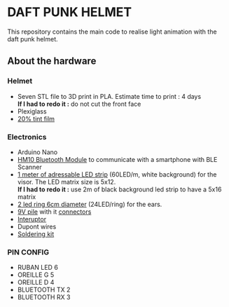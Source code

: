 # DAFT PUNK HELMET
This repository contains the main code to realise light animation with the daft punk helmet.

## About the hardware
### Helmet
* Seven STL file to 3D print in PLA. Estimate time to print : 4 days  
 **If I had to redo it :** do not cut the front face
* Plexiglass
* [20% tint film](https://www.luminis-films.com/films-pour-vitrages/vitres-teintees/film-solaire-voiture/Film-teinte-pour-auto-Noir-moyen-AUTO-020i)
### Electronics
* Arduino Nano
* [HM10 Bluetooth Module](https://www.amazon.fr/gp/product/B06WGZB2N4/ref=ppx_yo_dt_b_asin_title_o01_s00?ie=UTF8&psc=1) to communicate with a smartphone with BLE Scanner 
* [1 meter of adressable LED strip](https://fr.aliexpress.com/item/32961181562.html?spm=a2g0o.order_list.0.0.12625e5bDeU7RO&gatewayAdapt=glo2fra) (60LED/m, white background) for the visor. The LED matrix size is 5x12.  
 **If I had to redo it :** use 2m of black background led strip to have a 5x16 matrix
* [2 led ring 6cm diameter](https://fr.aliexpress.com/item/32673883645.html?spm=a2g0o.order_list.0.0.12625e5bDeU7RO&gatewayAdapt=glo2fra) (24LED/ring) for the ears.
* [9V pile](https://www.amazon.fr/gp/product/B0774D64LT/ref=ppx_yo_dt_b_asin_title_o06_s00?ie=UTF8&psc=1) with it [connectors](https://www.amazon.fr/gp/product/B08ZD7ZB8T/ref=ppx_yo_dt_b_asin_title_o06_s00?ie=UTF8&psc=1)
* [Interuptor](https://fr.aliexpress.com/item/4001332967504.html?spm=a2g0o.order_list.0.0.12625e5bDeU7RO&gatewayAdapt=glo2fra)
* Dupont wires
* [Soldering kit](https://www.amazon.fr/gp/product/B088WMQ6GR/ref=ppx_yo_dt_b_asin_title_o04_s00?ie=UTF8&psc=1)


### PIN CONFIG
- RUBAN LED 6
- OREILLE G 5
- OREILLE D 4
- BLUETOOTH TX 2
- BLUETOOTH RX 3

